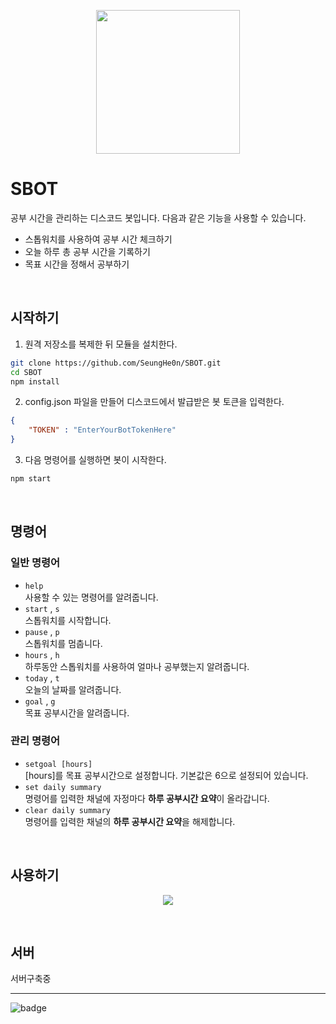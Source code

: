 
<p align="center" max-height="230px"><img src="https://user-images.githubusercontent.com/36994104/132230666-31fbfd2f-0874-4992-b7e1-b269f7ad76c6.png" height="230px"></p>
 
# SBOT
공부 시간을 관리하는 디스코드 봇입니다. 다음과 같은 기능을 사용할 수 있습니다.
 - 스톱워치를 사용하여 공부 시간 체크하기
 - 오늘 하루 총 공부 시간을 기록하기
 - 목표 시간을 정해서 공부하기  
<br>

## 시작하기
1. 원격 저장소를 복제한 뒤 모듈을 설치한다.
```bash
git clone https://github.com/SeungHe0n/SBOT.git
cd SBOT
npm install
```

2. config.json 파일을 만들어 디스코드에서 발급받은 봇 토큰을 입력한다.
```json
{
    "TOKEN" : "EnterYourBotTokenHere"
}
```

3. 다음 명령어를 실행하면 봇이 시작한다.
```bash
npm start
```
<br>

## 명령어
### 일반 명령어
- `help`  
사용할 수 있는 명령어를 알려줍니다.  
- `start` , `s`  
스톱워치를 시작합니다.  
- `pause` , `p`  
스톱워치를 멈춥니다.  
- `hours` , `h`  
하루동안 스톱워치를 사용하여 얼마나 공부했는지 알려줍니다.  
- `today` , `t`  
오늘의 날짜를 알려줍니다.  
- `goal` , `g`  
목표 공부시간을 알려줍니다.  

### 관리 명령어
- `setgoal [hours]`  
[hours]를 목표 공부시간으로 설정합니다. 기본값은 6으로 설정되어 있습니다.
- `set daily summary`  
명령어를 입력한 채널에 자정마다 **하루 공부시간 요약**이 올라갑니다.
- `clear daily summary`  
명령어를 입력한 채널의 **하루 공부시간 요약**을 해제합니다.
<br>

## 사용하기
<p align="center"><img src="https://user-images.githubusercontent.com/36994104/132228126-86844ec7-f3d8-42c6-b874-88e2215e43f4.gif"></p>
<br>

## 서버
서버구축중


---
![badge](https://img.shields.io/badge/%EC%A0%9C%EC%9E%91%EA%B8%B0%EA%B0%84-21.08.31%20~%2021.09.06-yellow)
